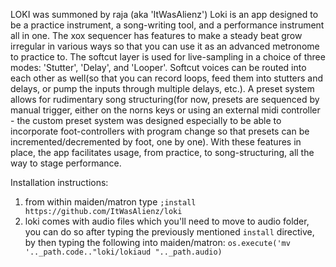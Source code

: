 LOKI was summoned by raja (aka 'ItWasAlienz')
Loki is an app designed to be a practice instrument, a song-writing tool, and a performance instrument all in one. 
The xox sequencer has features to make a steady beat grow irregular in various ways so that you can use it as an advanced metronome to practice to. 
The softcut layer is used for live-sampling in a choice of three modes: 'Stutter', 'Delay', and 'Looper'. 
Softcut voices can be routed into each other as well(so that you can record loops, feed them into stutters and delays, or pump the inputs through multiple delays, etc.).
A preset system allows for rudimentary song structuring(for now, presets are sequenced by manual trigger, either on the norns keys or using an external midi controller - 
the custom preset system was designed especially to be able to incorporate foot-controllers with program change so that presets can be incremented/decremented by foot, one by one).
With these features in place, the app facilitates usage, from practice, to song-structuring, all the way to stage performance.

Installation instructions:
1) from within maiden/matron type `;install https://github.com/ItWasAlienz/loki`
2) loki comes with audio files which you'll need to move to audio folder, you can do so after typing the previously mentioned `install` directive, by then typing the following
into maiden/matron: `os.execute('mv '.._path.code.."loki/lokiaud ".._path.audio)`

